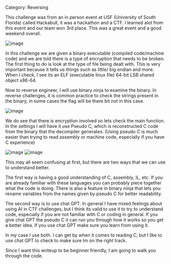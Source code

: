 Category: Reversing

This challenge was from an in person event at USF (University of South Florida) called Hackabull, it was a hackathon and a CTF. 
I learned alot from this event and our team won 3rd place. This was a great event and a good weekend overall.

![image](https://github.com/user-attachments/assets/16a06c4e-e6a7-4c16-843a-0d4e48c50682)


In this challenge we are given a binary executable (compiled code/machine code) and we are told there is a type of encryption that 
needs to be broken. The first thing to do is look at the type of file being dealt with. This is very important because it tells us
things such as little/ big endian and more. When I check, I see its an ELF (executable linux file) 64-bit LSB shared object
 x86-64.

 Now to reverse engineer, I will use binary ninja to examine the binary. In reverse challenges, it is common practice to check the strings present in the binary, in some cases the flag will be there bit not in this case.

 ![image](https://github.com/user-attachments/assets/2731fe5d-808f-4144-8b07-bafed488ca3a)

We do see that there is encryption involved so lets check the main function. In the settings I will have it use Pseudo C, which is reconstructed C code from the binary that the decompiler generates. (Using pseudo C is much easier than trying to read assembly or machine code, especially if you have C experience)

![image](https://github.com/user-attachments/assets/a5005edc-2f1d-4216-b28f-d4075e148cb3)
![image](https://github.com/user-attachments/assets/cfb9ad5f-26f3-4e97-999a-44a3cd129606)


This may all seem confusing at first, but there are two ways that we can use to understand better.  

The first way is having a good understanding of C, assembly, IL, etc. If you are already familiar with these languages you can probably piece together what the code is doing. There is also a feature in binary ninja that lets you rename variables from the names 
given by pseudo C for better readability. 

The second way is to use chat GPT. In general I have mixed feelings about using AI in CTF challenges, but I think its valid to use it to try to understand code, especially if you are not familiar with C or coding in general. If you give chat GPT the pseudo C it can run you through how it works so you get a better idea. If you use chat GPT make sure you learn from using it.

In my case I use both. I can get by when it comes to reading C, but I like to use chat GPT to check to make sure Im on the right track.

Since I want this writeup to be beginner friendly, I am going to walk you through the code.



